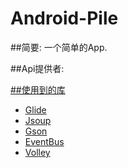 # Android-Pile
##简要:
  一个简单的App.

##Api提供者:
<a href='http://apistore.baidu.com/'>
<a href='http://gank.io/api'>

##使用到的库
<ul>
<li>Glide</li>
<li>Jsoup</li>
<li>Gson</li>
<li>EventBus</li>
<li>Volley</li>
</ul>
  
